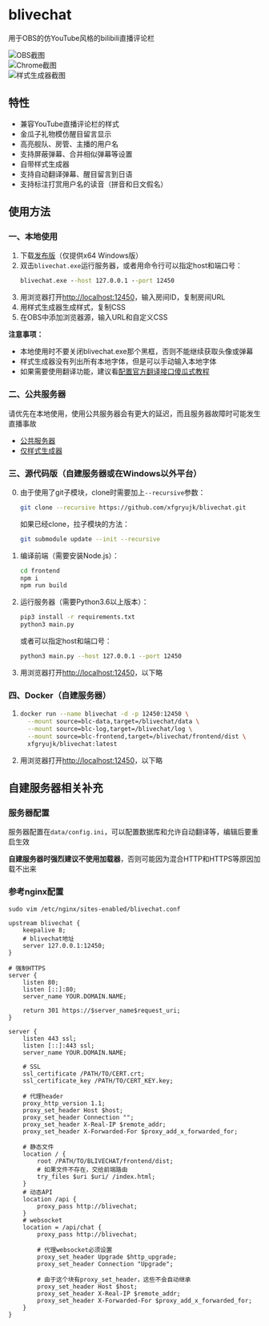 # blivechat
用于OBS的仿YouTube风格的bilibili直播评论栏

![OBS截图](https://github.com/xfgryujk/blivechat/blob/master/screenshots/obs.png)  
![Chrome截图](https://github.com/xfgryujk/blivechat/blob/master/screenshots/chrome.png)  
![样式生成器截图](https://github.com/xfgryujk/blivechat/blob/master/screenshots/stylegen.png)  

## 特性
* 兼容YouTube直播评论栏的样式
* 金瓜子礼物模仿醒目留言显示
* 高亮舰队、房管、主播的用户名
* 支持屏蔽弹幕、合并相似弹幕等设置
* 自带样式生成器
* 支持自动翻译弹幕、醒目留言到日语
* 支持标注打赏用户名的读音（拼音和日文假名）

## 使用方法
### 一、本地使用
1. 下载[发布版](https://github.com/xfgryujk/blivechat/releases)（仅提供x64 Windows版）
2. 双击`blivechat.exe`运行服务器，或者用命令行可以指定host和端口号：
   ```bat
   blivechat.exe --host 127.0.0.1 --port 12450
   ```
3. 用浏览器打开[http://localhost:12450](http://localhost:12450)，输入房间ID，复制房间URL
4. 用样式生成器生成样式，复制CSS
5. 在OBS中添加浏览器源，输入URL和自定义CSS

**注意事项：**

* 本地使用时不要关闭blivechat.exe那个黑框，否则不能继续获取头像或弹幕
* 样式生成器没有列出所有本地字体，但是可以手动输入本地字体
* 如果需要使用翻译功能，建议看[配置官方翻译接口傻瓜式教程](https://www.bilibili.com/read/cv14663633)

### 二、公共服务器
请优先在本地使用，使用公共服务器会有更大的延迟，而且服务器故障时可能发生直播事故

* [公共服务器](http://chat.bilisc.com/)
* [仅样式生成器](https://style.vtbs.moe/)

### 三、源代码版（自建服务器或在Windows以外平台）
0. 由于使用了git子模块，clone时需要加上`--recursive`参数：
   ```sh
   git clone --recursive https://github.com/xfgryujk/blivechat.git
   ```
   如果已经clone，拉子模块的方法：
   ```sh
   git submodule update --init --recursive
   ```
1. 编译前端（需要安装Node.js）：
   ```sh
   cd frontend
   npm i
   npm run build
   ```
2. 运行服务器（需要Python3.6以上版本）：
   ```sh
   pip3 install -r requirements.txt
   python3 main.py
   ```
   或者可以指定host和端口号：
   ```sh
   python3 main.py --host 127.0.0.1 --port 12450
   ```
3. 用浏览器打开[http://localhost:12450](http://localhost:12450)，以下略

### 四、Docker（自建服务器）
1. ```sh
   docker run --name blivechat -d -p 12450:12450 \
     --mount source=blc-data,target=/blivechat/data \
     --mount source=blc-log,target=/blivechat/log \
     --mount source=blc-frontend,target=/blivechat/frontend/dist \
     xfgryujk/blivechat:latest
   ```
2. 用浏览器打开[http://localhost:12450](http://localhost:12450)，以下略

## 自建服务器相关补充
### 服务器配置
服务器配置在`data/config.ini`，可以配置数据库和允许自动翻译等，编辑后要重启生效

**自建服务器时强烈建议不使用加载器**，否则可能因为混合HTTP和HTTPS等原因加载不出来

### 参考nginx配置
`sudo vim /etc/nginx/sites-enabled/blivechat.conf`

```nginx
upstream blivechat {
	keepalive 8;
	# blivechat地址
	server 127.0.0.1:12450;
}

# 强制HTTPS
server {
	listen 80;
	listen [::]:80;
	server_name YOUR.DOMAIN.NAME;

	return 301 https://$server_name$request_uri;
}

server {
	listen 443 ssl;
	listen [::]:443 ssl;
	server_name YOUR.DOMAIN.NAME;

	# SSL
	ssl_certificate /PATH/TO/CERT.crt;
	ssl_certificate_key /PATH/TO/CERT_KEY.key;

	# 代理header
	proxy_http_version 1.1;
	proxy_set_header Host $host;
	proxy_set_header Connection "";
	proxy_set_header X-Real-IP $remote_addr;
	proxy_set_header X-Forwarded-For $proxy_add_x_forwarded_for;

	# 静态文件
	location / {
		root /PATH/TO/BLIVECHAT/frontend/dist;
		# 如果文件不存在，交给前端路由
		try_files $uri $uri/ /index.html;
	}
	# 动态API
	location /api {
		proxy_pass http://blivechat;
	}
	# websocket
	location = /api/chat {
		proxy_pass http://blivechat;

		# 代理websocket必须设置
		proxy_set_header Upgrade $http_upgrade;
		proxy_set_header Connection "Upgrade";

		# 由于这个块有proxy_set_header，这些不会自动继承
		proxy_set_header Host $host;
		proxy_set_header X-Real-IP $remote_addr;
		proxy_set_header X-Forwarded-For $proxy_add_x_forwarded_for;
	}
}
```
